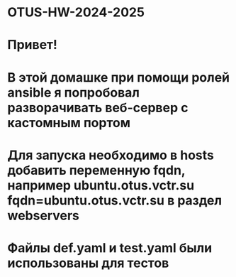 # OTUS-HW-2024-2025

# Привет!

# В этой домашке при помощи ролей ansible я попробовал разворачивать веб-сервер с кастомным портом
# Для запуска необходимо в hosts добавить переменную fqdn, например ubuntu.otus.vctr.su fqdn=ubuntu.otus.vctr.su в раздел webservers
# Файлы def.yaml и test.yaml были использованы для тестов
# 
